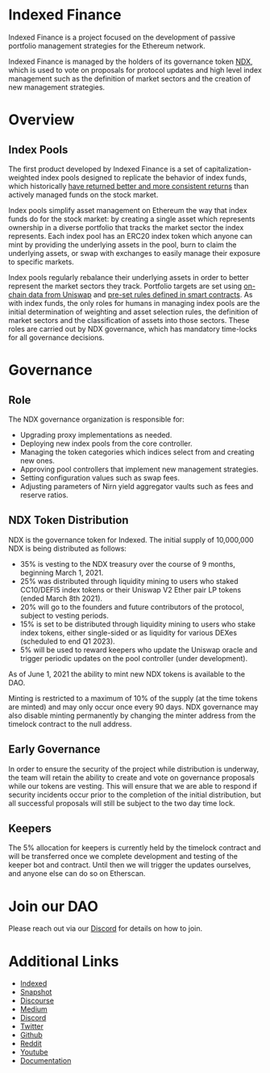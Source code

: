 # Indexed Finance

Indexed Finance is a project focused on the development of passive portfolio management strategies for the Ethereum network.

Indexed Finance is managed by the holders of its governance token [NDX](https://etherscan.io/token/0x86772b1409b61c639eaac9ba0acfbb6e238e5f83), which is used to vote on proposals for protocol updates and high level index management such as the definition of market sectors and the creation of new management strategies.

# Overview

## Index Pools

The first product developed by Indexed Finance is a set of capitalization-weighted index pools designed to replicate the behavior of index funds, which historically [have returned better and more consistent returns](https://www.cnbc.com/2019/03/15/active-fund-managers-trail-the-sp-500-for-the-ninth-year-in-a-row-in-triumph-for-indexing.html) than actively managed funds on the stock market.

Index pools simplify asset management on Ethereum the way that index funds do for the stock market: by creating a single asset which represents ownership in a diverse portfolio that tracks the market sector the index represents. Each index pool has an ERC20 index token which anyone can mint by providing the underlying assets in the pool, burn to claim the underlying assets, or swap with exchanges to easily manage their exposure to specific markets.

Index pools regularly rebalance their underlying assets in order to better represent the market sectors they track. Portfolio targets are set using [on-chain data from Uniswap](https://github.com/indexed-finance/uniswap-v2-oracle) and [pre-set rules defined in smart contracts](https://github.com/indexed-finance/indexed-core/blob/eae0eaf9ffc8a0d34a206c056d5e1381a7077f7e/contracts/lib/MCapSqrtLibrary.sol#L56). As with index funds, the only roles for humans in managing index pools are the initial determination of weighting and asset selection rules, the definition of market sectors and the classification of assets into those sectors. These roles are carried out by NDX governance, which has mandatory time-locks for all governance decisions.

# Governance

## Role

The NDX governance organization is responsible for:

* Upgrading proxy implementations as needed.
* Deploying new index pools from the core controller.
* Managing the token categories which indices select from and creating new ones.
* Approving pool controllers that implement new management strategies.
* Setting configuration values such as swap fees.
* Adjusting parameters of Nirn yield aggregator vaults such as fees and reserve ratios.

## NDX Token Distribution

NDX is the governance token for Indexed. The initial supply of 10,000,000 NDX is being distributed as follows:

* 35% is vesting to the NDX treasury over the course of 9 months, beginning March 1, 2021.
* 25% was distributed through liquidity mining to users who staked CC10/DEFI5 index tokens or their Uniswap V2 Ether pair LP tokens (ended March 8th 2021).
* 20% will go to the founders and future contributors of the protocol, subject to vesting periods.
* 15% is set to be distributed through liquidity mining to users who stake index tokens, either single-sided or as liquidity for various DEXes (scheduled to end Q1 2023).
* 5% will be used to reward keepers who update the Uniswap oracle and trigger periodic updates on the pool controller (under development).

As of June 1, 2021 the ability to mint new NDX tokens is available to the DAO.

Minting is restricted to a maximum of 10% of the supply (at the time tokens are minted) and may only occur once every 90 days. NDX governance may also disable minting permanently by changing the minter address from the timelock contract to the null address.

## Early Governance

In order to ensure the security of the project while distribution is underway, the team will retain the ability to create and vote on governance proposals while our tokens are vesting. This will ensure that we are able to respond if security incidents occur prior to the completion of the initial distribution, but all successful proposals will still be subject to the two day time lock.

## Keepers

The 5% allocation for keepers is currently held by the timelock contract and will be transferred once we complete development and testing of the keeper bot and contract. Until then we will trigger the updates ourselves, and anyone else can do so on Etherscan.

# Join our DAO

Please reach out via our [Discord](https://forum.indexed.finance/) for details on how to join. 

# Additional Links

* [Indexed](https://indexed.finance/)
* [Snapshot](https://gov.indexed.finance/#/)
* [Discourse](https://forum.indexed.finance/)
* [Medium](https://ndxfi.medium.com/)
* [Discord](https://forum.indexed.finance/)
* [Twitter](https://twitter.com/ndxfi)
* [Github](https://github.com/indexed-finance)
* [Reddit](https://www.reddit.com/r/IndexedFinance/)
* [Youtube](https://www.youtube.com/channel/UCdbua6FtaiD0emvvBerKRMw)
* [Documentation](https://docs.indexed.finance/)

